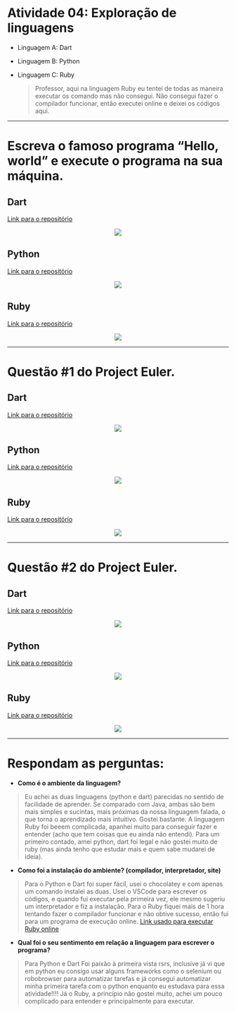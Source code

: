 # Atividade 04: Exploração de linguagens

- Linguagem A: Dart
- Linguagem B: Python
- Linguagem C: Ruby

    > Professor, aqui na linguagem Ruby eu tentei de todas as maneira executar os comando mas não consegui. Não consegui fazer o compilador funcionar, então executei online e deixei os códigos aqui.

---

# **Escreva o famoso programa “Hello, world” e execute o programa na sua máquina.**

## Dart

[Link para o repositório](https://github.com/danitorelli/04-Linguagens-de-Programacao/blob/main/Hello_world/hello_world.dart)

<div align="center">
    <img src="imagens/dart_hello.png" align="center">
</div>

## Python

[Link para o repositório](https://github.com/danitorelli/04-Linguagens-de-Programacao/blob/main/Hello_world/python_helloo.py)

<div align="center">
    <img src="imagens/python_hello.png" align="center">
</div>

## Ruby

[Link para o repositório](https://github.com/danitorelli/04-Linguagens-de-Programacao/blob/main/Hello_world/hello_world.rb)

<div align="center">
    <img src="imagens/ruby_helloo.png" align="center">
</div>

---

# Questão #1 do Project Euler.

## Dart

[Link para o repositório](https://github.com/danitorelli/04-Linguagens-de-Programacao/blob/main/Project_euler_01/dart.dart)

<div align="center">
    <img src="imagens/dart_011.png" align="center">
</div>

## Python

[Link para o repositório](https://github.com/danitorelli/04-Linguagens-de-Programacao/blob/main/Project_euler_01/python.py)

<div align="center">
    <img src="imagens/python_011.png" align="center">
</div>


## Ruby

[Link para o repositório](https://github.com/danitorelli/04-Linguagens-de-Programacao/blob/main/Project_euler_01/ruby.rb)

<div align="center">
    <img src="imagens/ruby_011.png" align="center">
</div>

---

# Questão #2 do Project Euler.

## Dart

[Link para o repositório](https://github.com/danitorelli/04-Linguagens-de-Programacao/blob/main/Project_euler_02/dart.dart)

<div align="center">
    <img src="imagens/dart_022.png" align="center">
</div>

## Python

[Link para o repositório](https://github.com/danitorelli/04-Linguagens-de-Programacao/blob/main/Project_euler_02/python.py)

<div align="center">
    <img src="imagens/python_022.png" align="center">
</div>


## Ruby

[Link para o repositório](https://github.com/danitorelli/04-Linguagens-de-Programacao/blob/main/Project_euler_02/ruby.rb)

<div align="center">
    <img src="imagens/ruby_022.png" align="center">
</div>

---


# Respondam as perguntas:

- **Como é o ambiente da linguagem?**

> Eu achei as duas linguagens (python e dart) parecidas no sentido de facilidade de aprender. Se comparado com Java, ambas são bem mais simples e sucintas, mais próximas da nossa linguagem falada, o que torna o aprendizado mais intuitivo. Gostei bastante. A linguagem Ruby foi beeem complicada, apanhei muito para conseguir fazer e entender (acho que tem coisas que eu ainda não entendi). Para um primeiro contado, amei python, dart foi legal e não gostei muito de ruby (mas ainda tenho que estudar mais e quem sabe mudarei de ideia).

- **Como foi a instalação do ambiente? (compilador, interpretador, site)**

> Para o Python e Dart foi super fácil, usei o chocolatey e com apenas um comando instalei as duas. Usei o VSCode para escrever os códigos, e quando fui executar pela primeira vez, ele mesmo sugeriu um interpretador e fiz a instalação. Para o Ruby fiquei mais de 1 hora tentando fazer o compilador funcionar e não obtive sucesso, então fui para um programa de execução online. [Link usado para executar Ruby online](https://www.tutorialspoint.com/execute_ruby_online.php)

- **Qual foi o seu sentimento em relação a linguagem para escrever o programa?**

> Para Python e Dart Foi paixão à primeira vista rsrs, inclusive já vi que em python eu consigo usar alguns frameworks como o selenium ou robobrowser para automatizar tarefas e já consegui automatizar minha primeira tarefa com o python enquanto eu estudava para essa atividade!!!! Já o Ruby, a princípio não gostei muito, achei um pouco complicado para entender e principalmente para executar.
